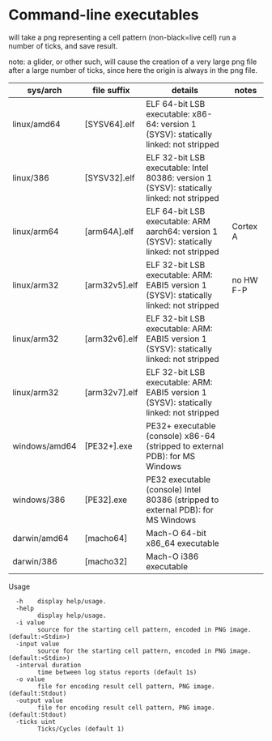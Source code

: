 # Command-line executables

will take a png representing a cell pattern (non-black=live cell) run a number of ticks, and save result.

note: a glider, or other such, will cause the creation of a very large png file after a large number of ticks, since here the origin is always in the png file.


|  sys/arch     |   file suffix      |           details                                                                         |    notes       |
|---------------|--------------------|-------------------------------------------------------------------------------------------|----------------|
| linux/amd64   | [SYSV64].elf       | ELF 64-bit LSB executable: x86-64: version 1 (SYSV): statically linked: not stripped      |                |
| linux/386     | [SYSV32].elf       | ELF 32-bit LSB executable: Intel 80386: version 1 (SYSV): statically linked: not stripped |                |
| linux/arm64   | [arm64A].elf       | ELF 64-bit LSB executable: ARM aarch64: version 1 (SYSV): statically linked: not stripped |   Cortex A     |
| linux/arm32   | [arm32v5].elf      | ELF 32-bit LSB executable: ARM: EABI5 version 1 (SYSV): statically linked: not stripped   |   no HW F-P    |
| linux/arm32   | [arm32v6].elf      | ELF 32-bit LSB executable: ARM: EABI5 version 1 (SYSV): statically linked: not stripped   |   		      |
| linux/arm32   | [arm32v7].elf      | ELF 32-bit LSB executable: ARM: EABI5 version 1 (SYSV): statically linked: not stripped   |  	          |
| windows/amd64 | [PE32+].exe        | PE32+ executable (console) x86-64 (stripped to external PDB): for MS Windows              |                |
| windows/386   | [PE32].exe         | PE32 executable (console) Intel 80386 (stripped to external PDB): for MS Windows          |                |
| darwin/amd64  | [macho64]          | Mach-O 64-bit x86_64 executable                                                           |                |
| darwin/386    | [macho32]          | Mach-O i386 executable                                                                    |                |



Usage
```
  -h	display help/usage.
  -help
    	display help/usage.
  -i value
    	source for the starting cell pattern, encoded in PNG image.(default:<Stdin>)
  -input value
    	source for the starting cell pattern, encoded in PNG image.(default:<Stdin>)
  -interval duration
    	time between log status reports (default 1s)
  -o value
    	file for encoding result cell pattern, PNG image.(default:Stdout)
  -output value
    	file for encoding result cell pattern, PNG image.(default:Stdout)
  -ticks uint
    	Ticks/Cycles (default 1)
```

